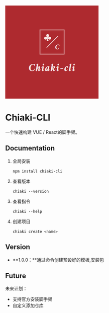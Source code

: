 ![Snipaste_2023-03-14_10-56-28](readme.assets/Snipaste_2023-03-14_10-56-28-16787875035002.png)

# Chiaki-CLI

一个快速构建 VUE / React的脚手架。

## Documentation

1. 全局安装

   ```shell
   npm install chiaki-cli
   ```

2. 查看版本

   ```shell
   chiaki --version
   ```

3. 查看指令

   ```shell
   chiaki --help
   ```

4. 创建项目

   ```shell
   chiaki create <name>
   ```

## Version

+ **1.0.0：**通过命令创建预设好的模板,安装包

## Future

未来计划：

+ 支持官方安装脚手架
+ 自定义添加仓库